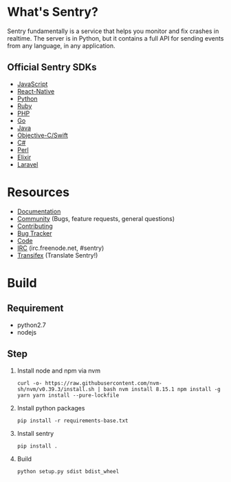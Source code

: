 What\'s Sentry?
===============

Sentry fundamentally is a service that helps you monitor and fix crashes
in realtime. The server is in Python, but it contains a full API for
sending events from any language, in any application.

Official Sentry SDKs
--------------------

-   [JavaScript](https://github.com/getsentry/sentry-javascript)
-   [React-Native](https://github.com/getsentry/react-native-sentry)
-   [Python](https://github.com/getsentry/sentry-python)
-   [Ruby](https://github.com/getsentry/raven-ruby)
-   [PHP](https://github.com/getsentry/sentry-php)
-   [Go](https://github.com/getsentry/raven-go)
-   [Java](https://github.com/getsentry/sentry-java)
-   [Objective-C/Swift](https://github.com/getsentry/sentry-cocoa)
-   [C\#](https://github.com/getsentry/sentry-dotnet)
-   [Perl](https://github.com/getsentry/perl-raven)
-   [Elixir](https://github.com/getsentry/sentry-elixir)
-   [Laravel](https://github.com/getsentry/sentry-laravel)

Resources
=========

-   [Documentation](https://docs.sentry.io/)
-   [Community](https://forum.sentry.io/) (Bugs, feature requests,
    general questions)
-   [Contributing](https://docs.sentry.io/internal/contributing/)
-   [Bug Tracker](https://github.com/getsentry/sentry/issues)
-   [Code](https://github.com/getsentry/sentry)
-   [IRC](irc://irc.freenode.net/sentry) (irc.freenode.net, \#sentry)
-   [Transifex](https://www.transifex.com/getsentry/sentry/) (Translate
    Sentry!)

# Build

## Requirement
- python2.7
- nodejs

## Step
1. Install node and npm via nvm
    ```shell
    curl -o- https://raw.githubusercontent.com/nvm-sh/nvm/v0.39.3/install.sh | bash nvm install 8.15.1 npm install -g yarn yarn install --pure-lockfile
    ```

2. Install python packages
    ```shell
    pip install -r requirements-base.txt
    ```

3. Install sentry
    ```shell
    pip install .
    ```

4. Build
    ```shell
    python setup.py sdist bdist_wheel
    ```
